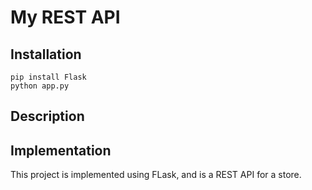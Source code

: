 # My REST API

## Installation
```
pip install Flask
python app.py
```

## Description

## Implementation

This project is implemented using FLask, and is a REST API for a store.

